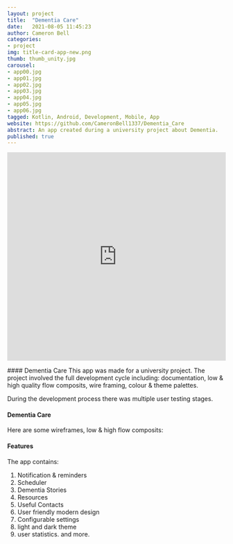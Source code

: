 ```yaml
---
layout: project
title:  "Dementia Care"
date:   2021-08-05 11:45:23
author: Cameron Bell
categories:
- project
img: title-card-app-new.png
thumb: thumb_unity.jpg
carousel:
- app00.jpg
- app01.jpg
- app02.jpg
- app03.jpg
- app04.jpg
- app05.jpg
- app06.jpg
tagged: Kotlin, Android, Development, Mobile, App
website: https://github.com/CameronBell1337/Dementia_Care
abstract: An app created during a university project about Dementia. 
published: true
---
```

<iframe src="https://giphy.com/embed/dc9UC75YFYgRhi4Cgj" width="100%" height="480" frameBorder="0" class="giphy-embed" allowFullScreen></iframe><p><a href="https://giphy.com/gifs/dc9UC75YFYgRhi4Cgj"></a></p>
#### Dementia Care
This app was made for a university project. The project involved the full development cycle including: documentation, low & high quality flow composits, wire framing, colour & theme palettes.

During the development process there was multiple user testing stages. 
#### Dementia Care
Here are some wireframes, low & high flow composits:

#### Features
The app contains:
1. Notification & reminders
2. Scheduler
3. Dementia Stories
4. Resources
5. Useful Contacts
6. User friendly modern design
7. Configurable settings
8. light and dark theme
9. user statistics. 
and more.
